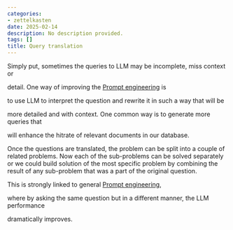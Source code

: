```yaml
---
categories:
- zettelkasten
date: 2025-02-14
description: No description provided.
tags: []
title: Query translation
---
```


Simply put, sometimes the queries to LLM may be incomplete, miss context or

detail. One way of improving the [Prompt engineering](Prompt%20engineering.md) is

to use LLM to interpret the question and rewrite it in such a way that will be

more detailed and with context. One common way is to generate more queries that

will enhance the hitrate of relevant documents in our database.

Once the questions are translated, the problem can be split into a couple of related problems. Now each of the sub-problems can be solved separately or we could build solution of the most specific problem by combining the result of any sub-problem that was a part of the original question.

This is strongly linked to general [Prompt engineering](Prompt%20engineering.md),

where by asking the same question but in a different manner, the LLM performance

dramatically improves.